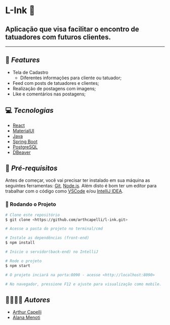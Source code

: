 # **L-Ink** 🔗

## Aplicação que visa facilitar o encontro de tatuadores com futuros clientes.

---

## 🚀 **_Features_**

- Tela de Cadastro
  - Diferentes informações para cliente ou tatuador;
- Feed com posts de tatuadores e clientes;
- Realização de postagens com imagens;
- Like e comentários nas postagens;

## 💻 **_Tecnologias_**

- [React](https://pt-br.reactjs.org/)
- [MaterialUI](https://mui.com/pt/)
- [Java](https://www.java.com/pt-BR/)
- [Spring Boot](https://spring.io/projects/spring-boot)
- [PostgreSQL](https://www.postgresql.org/)
- [DBeaver](https://dbeaver.io/)

## 📝 **_Pré-requisitos_**

Antes de começar, você vai precisar ter instalado em sua máquina as seguintes ferramentas:
[Git](https://git-scm.com), [Node.js](https://nodejs.org/en/).
Além disto é bom ter um editor para trabalhar com o código como [VSCode](https://code.visualstudio.com/) e/ou [IntelliJ IDEA](https://www.jetbrains.com/idea/).

### 🏁 Rodando o Projeto

```bash
# Clone este repositório
$ git clone <https://github.com/arthcapelli/l-ink.git>

# Acesse a pasta do projeto no terminal/cmd

# Instale as dependências (front-end)
$ npm install

# Inicie o servidor(back-end) no IntelliJ

# Rode o projeto
$ npm start

# O projeto inciará na porta:8090 - acesse <http://localhost:8090>

# No navegador, pressione F12 e ajuste para visualização como mobile.
```

## 👨‍💻👩‍💻 **_Autores_**

- [Arthur Capelli](https://github.com/arthcapelli)
- [Alana Menoti](https://github.com/lanamenoti)
